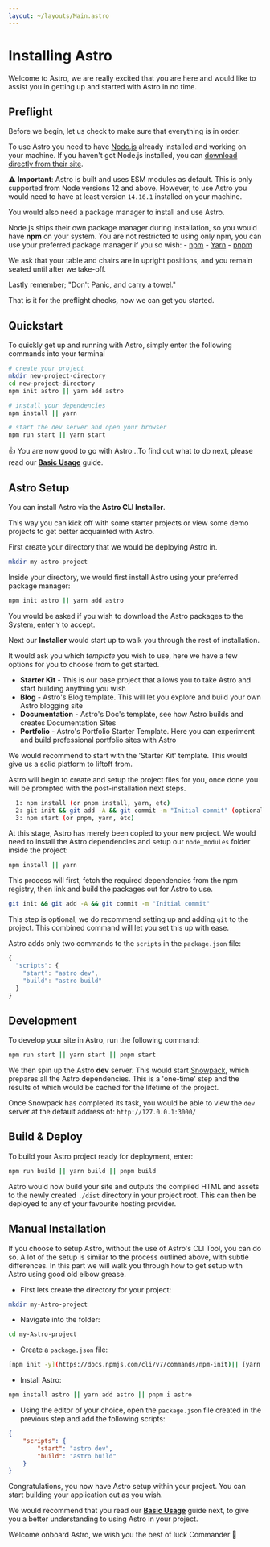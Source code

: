 ```yaml
---
layout: ~/layouts/Main.astro
---
```


# Installing Astro

Welcome to Astro, we are really excited that you are here and would like to assist you in getting up and started with Astro in no time.

## Preflight

Before we begin, let us check to make sure that everything is in order.

To use Astro you need to have [Node.js](https://nodejs.org/en/) already installed and working on your machine. If you haven't got Node.js installed, you can [download directly from their site](https://nodejs.org/en/download/).

⚠️ **Important**: Astro is built and uses ESM modules as default. This is only supported from Node versions 12 and above. However, to use Astro you would need to have at least version `14.16.1` installed on your machine.

You would also need a package manager to install and use Astro.

Node.js ships their own package manager during installation, so you would have **npm** on your system. You are not restricted to using only npm, you can use your preferred package manager if you so wish:
    - [npm](https://docs.npmjs.com/about-npm)
    - [Yarn](https://yarnpkg.com/getting-started)
    - [pnpm](https://pnpm.io/installation)

We ask that your table and chairs are in upright positions, and you remain seated until after we take-off.

Lastly remember; "Don't Panic, and carry a towel."

That is it for the preflight checks, now we can get you started.

## Quickstart

To quickly get up and running with Astro, simply enter the following commands into your terminal

```bash
# create your project
mkdir new-project-directory
cd new-project-directory
npm init astro || yarn add astro

# install your dependencies
npm install || yarn

# start the dev server and open your browser
npm run start || yarn start
```

👍 You are now good to go with Astro...To find out what to do next, please read our [**Basic Usage**]() guide.

## Astro Setup

You can install Astro via the **Astro CLI Installer**.

This way you can kick off with some starter projects or view some demo projects to get better acquainted with Astro.

First create your directory that we would be deploying Astro in.

```bash
mkdir my-astro-project
```

Inside your directory, we would first install Astro using your preferred package manager:

```bash
npm init astro || yarn add astro
```

You would be asked if you wish to download the Astro packages to the System, enter `Y` to accept.

Next our **Installer** would start up to walk you through the rest of installation.

It would ask you which *template* you wish to use, here we have a few options for you to choose from to get started.

- **Starter Kit** - This is our base project that allows you to take Astro and start building anything you wish
- **Blog** - Astro's Blog template. This will let you explore and build your own Astro blogging site
- **Documentation** - Astro's Doc's template, see how Astro builds and creates Documentation Sites
- **Portfolio** - Astro's Portfolio Starter Template. Here  you can experiment and build professional portfolio sites with Astro
<!-- I think we should have guides for each of these templates, perhaps in a template section, with tutorials on building something with each of them, -->

We would recommend to start with the 'Starter Kit' template. This would give us a solid platform to liftoff from.

Astro will begin to create and setup the project files for you, once done you will be prompted with the post-installation next steps.

```bash
  1: npm install (or pnpm install, yarn, etc)
  2: git init && git add -A && git commit -m "Initial commit" (optional step)
  3: npm start (or pnpm, yarn, etc)
```

At this stage, Astro has merely been copied to your new project. We would need to install the Astro dependencies and setup our `node_modules` folder inside the project:

```bash
npm install || yarn
```

This process will first, fetch the required dependencies from the npm registry, then link and build the packages out for Astro to use.

```bash
git init && git add -A && git commit -m "Initial commit"
```

This step is optional, we do recommend setting up and adding `git` to the project. This combined command will let you set this up with ease.

Astro adds only two commands to the `scripts` in the `package.json` file:

```js
{
  "scripts": {
    "start": "astro dev",
    "build": "astro build"
  }
}

```

## Development

To develop your site in Astro, run the following command:

```bash
npm run start || yarn start || pnpm start
```

We then spin up the Astro **dev** server. This would start [Snowpack](https://snowpack.dev), which prepares all the Astro dependencies. This is a 'one-time' step and the results of which would be cached for the lifetime of the project.

Once Snowpack has completed its task, you would be able to view the `dev` server at the default address of: `http://127.0.0.1:3000/`

<!-- This would be a great place to tie in an Explore Astro Section or link to -->

## Build & Deploy

To build your Astro project ready for deployment, enter:

```bash
npm run build || yarn build || pnpm build
```

Astro would now build your site and outputs the compiled HTML and assets to the newly created `./dist` directory in your project root. This can then be deployed to any of your favourite hosting provider.

## Manual Installation

If you choose to setup Astro, without the use of Astro's CLI Tool, you can do so. A lot of the setup is similar to the process outlined above, with subtle differences. In this part we will walk you through how to get setup with Astro using good old elbow grease.

- First lets create the directory for your project:

```bash
mkdir my-Astro-project
```

- Navigate into the folder:

```bash
cd my-Astro-project
```

- Create a `package.json` file:

```bash
[npm init -y](https://docs.npmjs.com/cli/v7/commands/npm-init)|| [yarn init](https://classic.yarnpkg.com/en/docs/cli/init/)
```

- Install Astro:

```bash
npm install astro || yarn add astro || pnpm i astro
```

- Using the editor of your choice, open the `package.json` file created in the previous step and add the following scripts:

```json
{
    "scripts": {
        "start": "astro dev",
        "build": "astro build"
    }
}
```

Congratulations, you now have Astro setup within your project. You can start building your application out as you wish.

We would recommend that you read our [**Basic Usage**]() guide next, to give you a better understanding to using Astro in your project.

Welcome onboard Astro, we wish you the best of luck Commander 🖖

